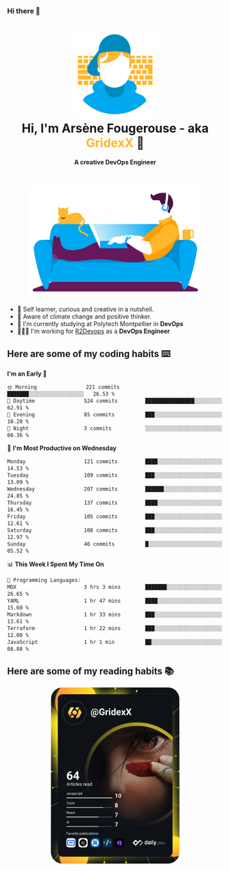 ### Hi there 👋

<!--
**GridexX/gridexx** is a ✨ _special_ ✨ repository because its `README.md` (this file) appears on your GitHub profile.

Here are some ideas to get you started:

- 🔭 I’m currently working on ...
- 🌱 I’m currently learning ...
- 👯 I’m looking to collaborate on ...
- 🤔 I’m looking for help with ...
- 💬 Ask me about ...
- 📫 How to reach me: ...
- 😄 Pronouns: ...
- ⚡ Fun fact: ...
-->


<!-- Header -->
<h1 align="center">
  <img src="./images/user_profile.png" width="200">
  <br>
  Hi, I'm Arsène Fougerouse - aka <span style="color:#ffb72e">GridexX</span> 👋
</h1>


<p align="center">
  <b>A creative DevOps Engineer </b>
</p>
<br/>
<p align="center">
  <img src="./images/man_couch.png" width="400">
</p>

- 🎨 Self learner, curious and creative in a nutshell. 
- 🌱 Aware of climate change and positive thinker.
- 📕 I'm currently studying at Polytech Montpellier in **DevOps**
- 👨🏻‍💻 I'm working for [R2Devops](https://r2devops.io) as a **DevOps Engineer**


## Here are some of my coding habits ⌨️

<!-- Add a section about tech and Ops stack
  Like this one : https://github.com/Xanthus58#-tech-stack
-->
<!--START_SECTION:waka-->
**I'm an Early 🐤** 

```text
🌞 Morning                221 commits         ███████░░░░░░░░░░░░░░░░░░   26.53 % 
🌆 Daytime                524 commits         ████████████████░░░░░░░░░   62.91 % 
🌃 Evening                85 commits          ███░░░░░░░░░░░░░░░░░░░░░░   10.20 % 
🌙 Night                  3 commits           ░░░░░░░░░░░░░░░░░░░░░░░░░   00.36 % 
```
📅 **I'm Most Productive on Wednesday** 

```text
Monday                   121 commits         ████░░░░░░░░░░░░░░░░░░░░░   14.53 % 
Tuesday                  109 commits         ███░░░░░░░░░░░░░░░░░░░░░░   13.09 % 
Wednesday                207 commits         ██████░░░░░░░░░░░░░░░░░░░   24.85 % 
Thursday                 137 commits         ████░░░░░░░░░░░░░░░░░░░░░   16.45 % 
Friday                   105 commits         ███░░░░░░░░░░░░░░░░░░░░░░   12.61 % 
Saturday                 108 commits         ███░░░░░░░░░░░░░░░░░░░░░░   12.97 % 
Sunday                   46 commits          █░░░░░░░░░░░░░░░░░░░░░░░░   05.52 % 
```


📊 **This Week I Spent My Time On** 

```text
💬 Programming Languages: 
MDX                      3 hrs 3 mins        ███████░░░░░░░░░░░░░░░░░░   26.65 % 
YAML                     1 hr 47 mins        ████░░░░░░░░░░░░░░░░░░░░░   15.60 % 
Markdown                 1 hr 33 mins        ███░░░░░░░░░░░░░░░░░░░░░░   13.61 % 
Terraform                1 hr 22 mins        ███░░░░░░░░░░░░░░░░░░░░░░   12.00 % 
JavaScript               1 hr 1 min          ██░░░░░░░░░░░░░░░░░░░░░░░   08.88 % 
```


<!--END_SECTION:waka-->

## Here are some of my reading habits 📚
<div  align="center">
  <img src="./images/devcard.svg" width="300">
</div>
